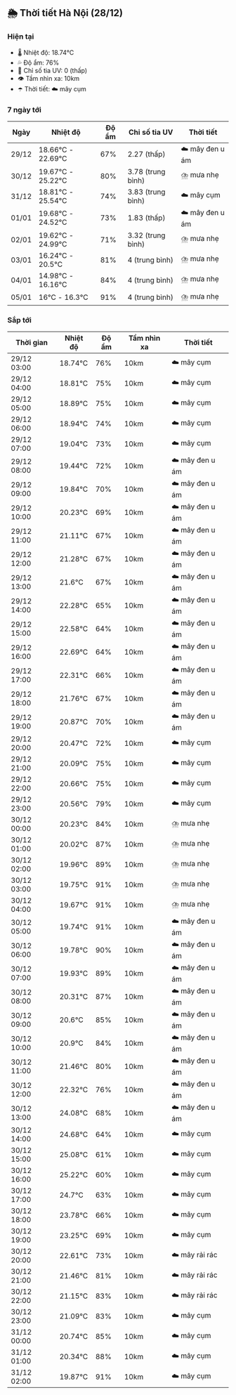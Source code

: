 ## 🌦️ Thời tiết Hà Nội (28/12)

### Hiện tại

- 🌡️ Nhiệt độ: 18.74℃
- 💦 Độ ẩm: 76%
- 🌟 Chỉ số tia UV: 0 (thấp)
- 👁️ Tầm nhìn xa: 10km
- ☂️ Thời tiết: ☁️ mây cụm

### 7 ngày tới

| Ngày | Nhiệt độ | Độ ẩm | Chỉ số tia UV | Thời tiết |
| --- | --- | --- | --- | --- |
| 29/12 | 18.66℃ - 22.69℃ | 67% | 2.27 (thấp) | ☁️ mây đen u ám |
| 30/12 | 19.67℃ - 25.22℃ | 80% | 3.78 (trung bình) | ⛈️ mưa nhẹ |
| 31/12 | 18.81℃ - 25.54℃ | 74% | 3.83 (trung bình) | ☁️ mây cụm |
| 01/01 | 19.68℃ - 24.52℃ | 73% | 1.83 (thấp) | ☁️ mây đen u ám |
| 02/01 | 19.62℃ - 24.99℃ | 71% | 3.32 (trung bình) | ⛈️ mưa nhẹ |
| 03/01 | 16.24℃ - 20.5℃ | 81% | 4 (trung bình) | ⛈️ mưa nhẹ |
| 04/01 | 14.98℃ - 16.16℃ | 84% | 4 (trung bình) | ⛈️ mưa nhẹ |
| 05/01 | 16℃ - 16.3℃ | 91% | 4 (trung bình) | ⛈️ mưa nhẹ |

### Sắp tới

| Thời gian | Nhiệt độ | Độ ẩm | Tầm nhìn xa | Thời tiết |
| --- | --- | --- | --- | --- |
| 29/12 03:00 | 18.74℃ | 76% | 10km | ☁️ mây cụm |
| 29/12 04:00 | 18.81℃ | 75% | 10km | ☁️ mây cụm |
| 29/12 05:00 | 18.89℃ | 75% | 10km | ☁️ mây cụm |
| 29/12 06:00 | 18.94℃ | 74% | 10km | ☁️ mây cụm |
| 29/12 07:00 | 19.04℃ | 73% | 10km | ☁️ mây cụm |
| 29/12 08:00 | 19.44℃ | 72% | 10km | ☁️ mây đen u ám |
| 29/12 09:00 | 19.84℃ | 70% | 10km | ☁️ mây đen u ám |
| 29/12 10:00 | 20.23℃ | 69% | 10km | ☁️ mây đen u ám |
| 29/12 11:00 | 21.11℃ | 67% | 10km | ☁️ mây đen u ám |
| 29/12 12:00 | 21.28℃ | 67% | 10km | ☁️ mây đen u ám |
| 29/12 13:00 | 21.6℃ | 67% | 10km | ☁️ mây đen u ám |
| 29/12 14:00 | 22.28℃ | 65% | 10km | ☁️ mây đen u ám |
| 29/12 15:00 | 22.58℃ | 64% | 10km | ☁️ mây đen u ám |
| 29/12 16:00 | 22.69℃ | 64% | 10km | ☁️ mây đen u ám |
| 29/12 17:00 | 22.31℃ | 66% | 10km | ☁️ mây đen u ám |
| 29/12 18:00 | 21.76℃ | 67% | 10km | ☁️ mây đen u ám |
| 29/12 19:00 | 20.87℃ | 70% | 10km | ☁️ mây đen u ám |
| 29/12 20:00 | 20.47℃ | 72% | 10km | ☁️ mây cụm |
| 29/12 21:00 | 20.09℃ | 75% | 10km | ☁️ mây cụm |
| 29/12 22:00 | 20.66℃ | 75% | 10km | ☁️ mây cụm |
| 29/12 23:00 | 20.56℃ | 79% | 10km | ☁️ mây cụm |
| 30/12 00:00 | 20.23℃ | 84% | 10km | ⛈️ mưa nhẹ |
| 30/12 01:00 | 20.02℃ | 87% | 10km | ⛈️ mưa nhẹ |
| 30/12 02:00 | 19.96℃ | 89% | 10km | ⛈️ mưa nhẹ |
| 30/12 03:00 | 19.75℃ | 91% | 10km | ⛈️ mưa nhẹ |
| 30/12 04:00 | 19.67℃ | 91% | 10km | ⛈️ mưa nhẹ |
| 30/12 05:00 | 19.74℃ | 91% | 10km | ☁️ mây đen u ám |
| 30/12 06:00 | 19.78℃ | 90% | 10km | ☁️ mây đen u ám |
| 30/12 07:00 | 19.93℃ | 89% | 10km | ☁️ mây đen u ám |
| 30/12 08:00 | 20.31℃ | 87% | 10km | ☁️ mây đen u ám |
| 30/12 09:00 | 20.6℃ | 85% | 10km | ☁️ mây đen u ám |
| 30/12 10:00 | 20.9℃ | 84% | 10km | ☁️ mây đen u ám |
| 30/12 11:00 | 21.46℃ | 80% | 10km | ☁️ mây đen u ám |
| 30/12 12:00 | 22.32℃ | 76% | 10km | ☁️ mây đen u ám |
| 30/12 13:00 | 24.08℃ | 68% | 10km | ☁️ mây đen u ám |
| 30/12 14:00 | 24.68℃ | 64% | 10km | ☁️ mây cụm |
| 30/12 15:00 | 25.08℃ | 61% | 10km | ☁️ mây cụm |
| 30/12 16:00 | 25.22℃ | 60% | 10km | ☁️ mây cụm |
| 30/12 17:00 | 24.7℃ | 63% | 10km | ☁️ mây cụm |
| 30/12 18:00 | 23.78℃ | 66% | 10km | ☁️ mây cụm |
| 30/12 19:00 | 23.25℃ | 69% | 10km | ☁️ mây cụm |
| 30/12 20:00 | 22.61℃ | 73% | 10km | ☁️ mây rải rác |
| 30/12 21:00 | 21.46℃ | 81% | 10km | ☁️ mây rải rác |
| 30/12 22:00 | 21.15℃ | 83% | 10km | ☁️ mây rải rác |
| 30/12 23:00 | 21.09℃ | 83% | 10km | ☁️ mây cụm |
| 31/12 00:00 | 20.74℃ | 85% | 10km | ☁️ mây cụm |
| 31/12 01:00 | 20.34℃ | 88% | 10km | ☁️ mây cụm |
| 31/12 02:00 | 19.87℃ | 91% | 10km | ☁️ mây cụm |
